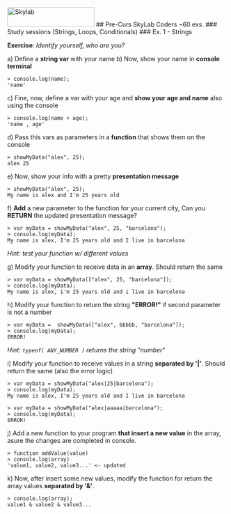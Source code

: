 <img src="http://www.skylabcoders.com/images/403/default.png" alt="Skylab" style="width:200px;height:45px;">
## Pre-Curs SkyLab Coders ~60 exs. 
### Study sessions (Strings, Loops, Conditionals)
### Ex. 1 - Strings 

**Exercise**: *Identify yourself, who are you?*

a) Define a **string var** with your name 
b) Now, show your name in **console terminal**

```
> console.log(name);
'name'
```

c) Fine, now, define a var with your age and **show your age and name** also using the console

```
> console.log(name + age);
'name , age'
```

d) Pass this vars as parameters in a **function** that shows them on the console

```
> showMyData("alex", 25);
alex 25
```

e) Now, show your info with a pretty **presentation message**

```
> showMyData("alex", 25);
My name is alex and I'm 25 years old
```

f) **Add** a new parameter to the function for your current city, Can you **RETURN** the updated presentation message?

```
> var myData = showMyData("alex", 25, "barcelona");
> console.log(myData);
My name is alex, I'm 25 years old and I live in barcelona
```
_Hint: test your function w/ different values_

g) Modify your function to receive data in an **array**. Should return the same

```
> var myData = showMyData(["alex", 25, "barcelona"]);
> console.log(myData);
My name is alex, i'm 25 years old and i live in barcelona
```

h) Modify your function to return the string **"ERROR!"** if second parameter is not a number

```
> var myData =  showMyData(["alex", bbbbb, "barcelona"]);
> console.log(myData);
ERROR!
```

_Hint: `typeof( ANY_NUMBER )` returns the string "number"_ 

i) Modify your function to receive values in a string **separated by '|'**. Should return the same (also the error logic)

```
> var myData = showMyData("alex|25|barcelona");
> console.log(myData);
My name is alex, I'm 25 years old and I live in barcelona

> var myData = showMyData("alex|aaaaa|barcelona");
> console.log(myData);
ERROR!
```

j) Add a new function to your program **that insert a new value** in the array, asure the changes are completed in console.

```
> function addValue(value)
> console.log(array)
'value1, value2, value3...' <- updated
```

k) Now, after insert some new values, modify the function for return the array values **separated by '&'**.

```
> console.log(array);
value1 & value2 & value3...
```
